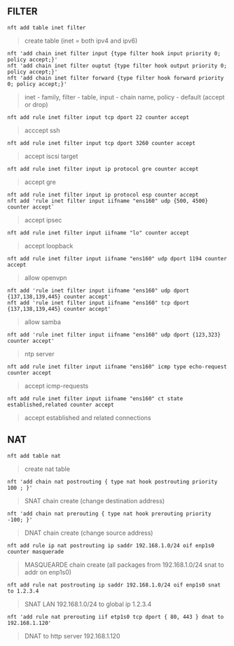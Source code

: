 ## FILTER
```
nft add table inet filter
```
> create table (inet = both ipv4 and ipv6)
```
nft 'add chain inet filter input {type filter hook input priority 0; policy accept;}'
nft 'add chain inet filter ouptut {type filter hook output priority 0; policy accept;}'
nft 'add chain inet filter forward {type filter hook forward priority 0; policy accept;}'
```
> inet - family, filter - table, input - chain name, policy - default (accept or drop)
```
nft add rule inet filter input tcp dport 22 counter accept
```
> acccept ssh
```
nft add rule inet filter input tcp dport 3260 counter accept
```
> accept iscsi target
```
nft add rule inet filter input ip protocol gre counter accept
```
> accept gre
```
nft add rule inet filter input ip protocol esp counter accept
nft add 'rule inet filter input iifname "ens160" udp {500, 4500} counter accept`
```
> accept ipsec
```
nft add rule inet filter input iifname "lo" counter accept
```
> accept loopback
```
nft add rule inet filter input iifname "ens160" udp dport 1194 counter accept
```
> allow openvpn
```
nft add 'rule inet filter input iifname "ens160" udp dport {137,138,139,445} counter accept'
nft add 'rule inet filter input iifname "ens160" tcp dport {137,138,139,445} counter accept'
```
> allow samba
```
nft add 'rule inet filter input iifname "ens160" udp dport {123,323} counter accept'
```
> ntp server
```
nft add rule inet filter input iifname "ens160" icmp type echo-request counter accept
```
> accept icmp-requests
```
nft add rule inet filter input iifname "ens160" ct state established,related counter accept
```
>  accept established and related connections 
## NAT
```
nft add table nat
```
> create nat table
```
nft 'add chain nat postrouting { type nat hook postrouting priority 100 ; }'
```
> SNAT chain create (change destination address)
```
nft 'add chain nat prerouting { type nat hook prerouting priority -100; }'
```
> DNAT chain create (change source address)
```
nft add rule ip nat postrouting ip saddr 192.168.1.0/24 oif enp1s0 counter masquerade 
```
> MASQUEARDE chain create (all packages from 192.168.1.0/24 snat to addr on enp1s0)
```
nft add rule nat postrouting ip saddr 192.168.1.0/24 oif enp1s0 snat to 1.2.3.4
```
> SNAT LAN 192.168.1.0/24 to global ip 1.2.3.4
```
nft 'add rule nat prerouting iif etp1s0 tcp dport { 80, 443 } dnat to 192.168.1.120'
```
> DNAT to http server 192.168.1.120
